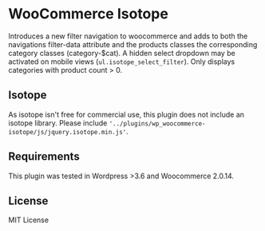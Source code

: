 # WooCommerce Isotope

Introduces a new filter navigation to woocommerce and adds to both the navigations filter-data attribute and the products classes the corresponding category classes (category-$cat). A hidden select dropdown may be activated on mobile views (<code>ul.isotope_select_filter</code>). Only displays categories with product count > 0.

## Isotope

As isotope isn't free for commercial use, this plugin does not include an isotope library. Please include <code>'../plugins/wp_woocommerce-isotope/js/jquery.isotope.min.js'</code>.

## Requirements

This plugin was tested in Wordpress >3.6 and Woocommerce 2.0.14.

## License

MIT License

